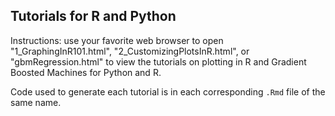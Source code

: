 ## Tutorials for R and Python

Instructions: use your favorite web browser to open "1_GraphingInR101.html", "2_CustomizingPlotsInR.html", or "gbmRegression.html" to view the tutorials on plotting in R and Gradient Boosted Machines for Python and R.

Code used to generate each tutorial is in each corresponding `.Rmd` file of the same name.
